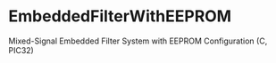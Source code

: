 # EmbeddedFilterWithEEPROM
Mixed-Signal Embedded Filter System with EEPROM Configuration (C, PIC32)
